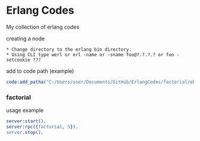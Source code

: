 Erlang Codes
===========
My collection of erlang codes

creating a node
~~~
* Change directory to the erlang bin directory.
* Using CLI type werl or erl -name or -sname foo@?.?.?.? or foo -setcookie ???
~~~
add to code path (example)
~~~erlang
code:add_patha("C:/Users/user/Documents/GitHub/ErlangCodes/factorial/ebin").
~~~

### factorial ###
usage example
~~~erlang
server:start().
server:rpc({factorial, 5}).
server.stop().
~~~